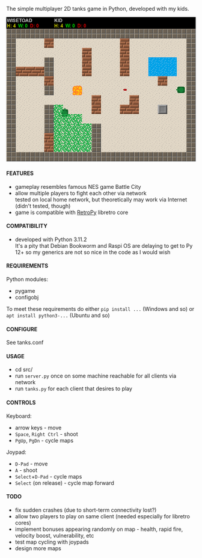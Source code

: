 The simple multiplayer 2D tanks game in Python, developed with my kids.  

![tanks](tanks.png)

#### FEATURES
- gameplay resembles famous NES game Battle City
- allow multiple players to fight each other via network  
  tested on local home network, but theoretically may work via Internet (didn't tested, though)
- game is compatible with [RetroPy](https://github.com/WiseToad/RetroPy) libretro core

#### COMPATIBILITY
- developed with Python 3.11.2  
  It's a pity that Debian Bookworm and Raspi OS are delaying to get to Py 12+ so my generics are not so nice in the code as I would wish

#### REQUIREMENTS
Python modules:
- pygame
- configobj

To meet these requirements do either `pip install ...` (Windows and so) or `apt install python3-...` (Ubuntu and so)

#### CONFIGURE
See tanks.conf
        
#### USAGE
- cd src/
- run `server.py` once on some machine reachable for all clients via network
- run `tanks.py` for each client that desires to play

#### CONTROLS
Keyboard:
- arrow keys - move
- `Space`, `Right Ctrl` - shoot
- `PgUp`, `PgDn` - cycle maps

Joypad:
- `D-Pad` - move
- `A` - shoot
- `Select`+`D-Pad` - cycle maps
- `Select` (on release) - cycle map forward 

#### TODO
- fix sudden crashes (due to short-term connectivity lost?)
- allow two players to play on same client (needed especially for libretro cores)
- implement bonuses appearing randomly on map - health, rapid fire, velocity boost, vulnerability, etc
- test map cycling with joypads
- design more maps
